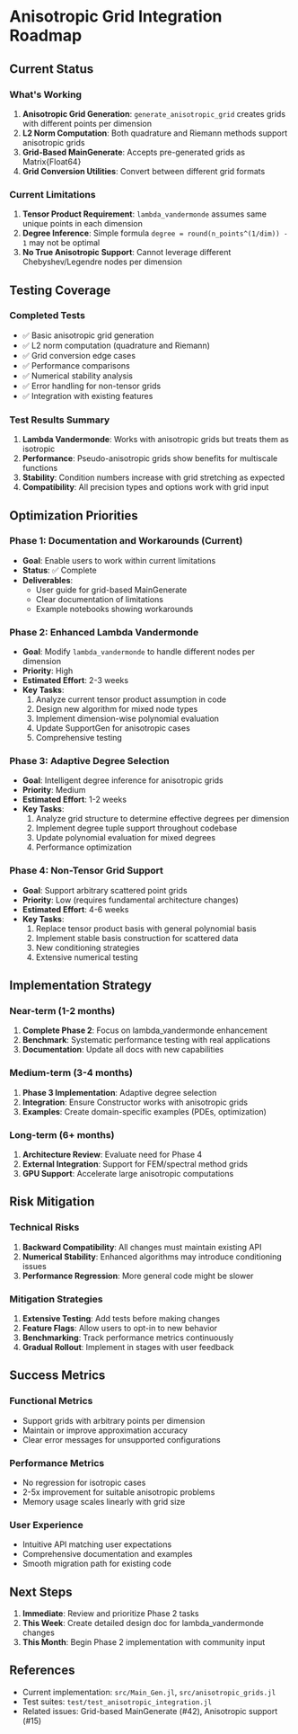 # Anisotropic Grid Integration Roadmap

## Current Status

### What's Working
1. **Anisotropic Grid Generation**: `generate_anisotropic_grid` creates grids with different points per dimension
2. **L2 Norm Computation**: Both quadrature and Riemann methods support anisotropic grids
3. **Grid-Based MainGenerate**: Accepts pre-generated grids as Matrix{Float64}
4. **Grid Conversion Utilities**: Convert between different grid formats

### Current Limitations
1. **Tensor Product Requirement**: `lambda_vandermonde` assumes same unique points in each dimension
2. **Degree Inference**: Simple formula `degree = round(n_points^(1/dim)) - 1` may not be optimal
3. **No True Anisotropic Support**: Cannot leverage different Chebyshev/Legendre nodes per dimension

## Testing Coverage

### Completed Tests
- ✅ Basic anisotropic grid generation
- ✅ L2 norm computation (quadrature and Riemann)
- ✅ Grid conversion edge cases
- ✅ Performance comparisons
- ✅ Numerical stability analysis
- ✅ Error handling for non-tensor grids
- ✅ Integration with existing features

### Test Results Summary
1. **Lambda Vandermonde**: Works with anisotropic grids but treats them as isotropic
2. **Performance**: Pseudo-anisotropic grids show benefits for multiscale functions
3. **Stability**: Condition numbers increase with grid stretching as expected
4. **Compatibility**: All precision types and options work with grid input

## Optimization Priorities

### Phase 1: Documentation and Workarounds (Current)
- **Goal**: Enable users to work within current limitations
- **Status**: ✅ Complete
- **Deliverables**:
  - User guide for grid-based MainGenerate
  - Clear documentation of limitations
  - Example notebooks showing workarounds

### Phase 2: Enhanced Lambda Vandermonde
- **Goal**: Modify `lambda_vandermonde` to handle different nodes per dimension
- **Priority**: High
- **Estimated Effort**: 2-3 weeks
- **Key Tasks**:
  1. Analyze current tensor product assumption in code
  2. Design new algorithm for mixed node types
  3. Implement dimension-wise polynomial evaluation
  4. Update SupportGen for anisotropic cases
  5. Comprehensive testing

### Phase 3: Adaptive Degree Selection
- **Goal**: Intelligent degree inference for anisotropic grids
- **Priority**: Medium
- **Estimated Effort**: 1-2 weeks
- **Key Tasks**:
  1. Analyze grid structure to determine effective degrees per dimension
  2. Implement degree tuple support throughout codebase
  3. Update polynomial evaluation for mixed degrees
  4. Performance optimization

### Phase 4: Non-Tensor Grid Support
- **Goal**: Support arbitrary scattered point grids
- **Priority**: Low (requires fundamental architecture changes)
- **Estimated Effort**: 4-6 weeks
- **Key Tasks**:
  1. Replace tensor product basis with general polynomial basis
  2. Implement stable basis construction for scattered data
  3. New conditioning strategies
  4. Extensive numerical testing

## Implementation Strategy

### Near-term (1-2 months)
1. **Complete Phase 2**: Focus on lambda_vandermonde enhancement
2. **Benchmark**: Systematic performance testing with real applications
3. **Documentation**: Update all docs with new capabilities

### Medium-term (3-4 months)
1. **Phase 3 Implementation**: Adaptive degree selection
2. **Integration**: Ensure Constructor works with anisotropic grids
3. **Examples**: Create domain-specific examples (PDEs, optimization)

### Long-term (6+ months)
1. **Architecture Review**: Evaluate need for Phase 4
2. **External Integration**: Support for FEM/spectral method grids
3. **GPU Support**: Accelerate large anisotropic computations

## Risk Mitigation

### Technical Risks
1. **Backward Compatibility**: All changes must maintain existing API
2. **Numerical Stability**: Enhanced algorithms may introduce conditioning issues
3. **Performance Regression**: More general code might be slower

### Mitigation Strategies
1. **Extensive Testing**: Add tests before making changes
2. **Feature Flags**: Allow users to opt-in to new behavior
3. **Benchmarking**: Track performance metrics continuously
4. **Gradual Rollout**: Implement in stages with user feedback

## Success Metrics

### Functional Metrics
- Support grids with arbitrary points per dimension
- Maintain or improve approximation accuracy
- Clear error messages for unsupported configurations

### Performance Metrics
- No regression for isotropic cases
- 2-5x improvement for suitable anisotropic problems
- Memory usage scales linearly with grid size

### User Experience
- Intuitive API matching user expectations
- Comprehensive documentation and examples
- Smooth migration path for existing code

## Next Steps

1. **Immediate**: Review and prioritize Phase 2 tasks
2. **This Week**: Create detailed design doc for lambda_vandermonde changes
3. **This Month**: Begin Phase 2 implementation with community input

## References

- Current implementation: `src/Main_Gen.jl`, `src/anisotropic_grids.jl`
- Test suites: `test/test_anisotropic_integration.jl`
- Related issues: Grid-based MainGenerate (#42), Anisotropic support (#15)